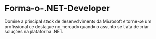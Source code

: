 # Forma-o-.NET-Developer
Domine a principal stack de desenvolvimento da Microsoft e torne-se um profissional de destaque no mercado quando o assunto se trata de criar soluções na plataforma .NET.
